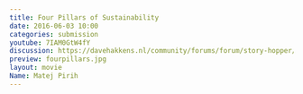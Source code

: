 ```yaml
---
title: Four Pillars of Sustainability
date: 2016-06-03 10:00
categories: submission
youtube: 7IAM0GtW4fY
discussion: https://davehakkens.nl/community/forums/forum/story-hopper/discuss/
preview: fourpillars.jpg
layout: movie
Name: Matej Pirih
---
```


